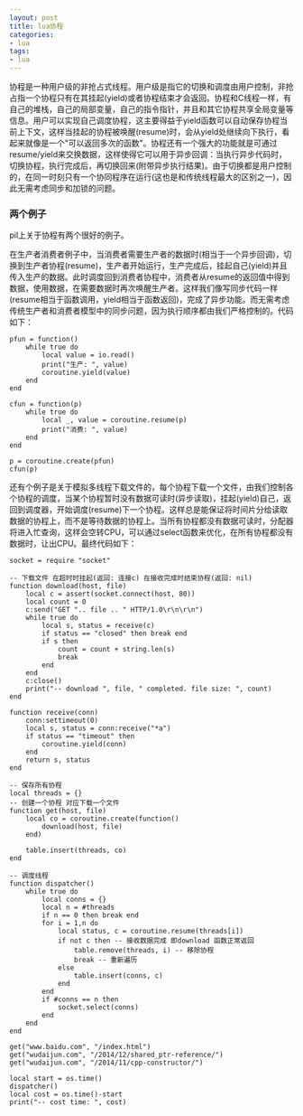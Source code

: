 ```yaml
---
layout: post
title: lua协程
categories:
- lua
tags:
- lua
---
```


协程是一种用户级的非抢占式线程。用户级是指它的切换和调度由用户控制，非抢占指一个协程只有在其挂起(yield)或者协程结束才会返回。协程和C线程一样，有自己的堆栈，自己的局部变量，自己的指令指针，并且和其它协程共享全局变量等信息。用户可以实现自己调度协程，这主要得益于yield函数可以自动保存协程当前上下文，这样当挂起的协程被唤醒(resume)时，会从yield处继续向下执行，看起来就像是一个"可以返回多次的函数"。协程还有一个强大的功能就是可通过resume/yield来交换数据，这样使得它可以用于异步回调：当执行异步代码时，切换协程，执行完成后，再切换回来(附带异步执行结果)。由于切换都是用户控制的，在同一时刻只有一个协同程序在运行(这也是和传统线程最大的区别之一)，因此无需考虑同步和加锁的问题。

<!--more-->

### 两个例子

pil上关于协程有两个很好的例子。

在生产者消费者例子中，当消费者需要生产者的数据时(相当于一个异步回调)，切换到生产者协程(resume)，生产者开始运行，生产完成后，挂起自己(yield)并且传入生产的数据。此时调度回到消费者协程中，消费者从resume的返回值中得到数据，使用数据，在需要数据时再次唤醒生产者。这样我们像写同步代码一样(resume相当于函数调用，yield相当于函数返回)，完成了异步功能。而无需考虑传统生产者和消费者模型中的同步问题，因为执行顺序都由我们严格控制的。代码如下：

```
pfun = function()
	while true do
		local value = io.read()
		print("生产: ", value)
		coroutine.yield(value)
	end
end

cfun = function(p)
	while true do
		local _, value = coroutine.resume(p)
		print("消费: ", value)
	end
end

p = coroutine.create(pfun)
cfun(p)
```

还有个例子是关于模拟多线程下载文件的，每个协程下载一个文件，由我们控制各个协程的调度，当某个协程暂时没有数据可读时(异步读取)，挂起(yield)自己，返回到调度器，开始调度(resume)下一个协程。这样总是能保证将时间片分给读取数据的协程上，而不是等待数据的协程上。当所有协程都没有数据可读时，分配器将进入忙查询，这样会空转CPU，可以通过select函数来优化，在所有协程都没有数据时，让出CPU。最终代码如下：

```
socket = require "socket"

-- 下载文件 在超时时挂起(返回: 连接c) 在接收完成时结束协程(返回: nil)
function download(host, file)
	local c = assert(socket.connect(host, 80))
	local count = 0
	c:send("GET ".. file .. " HTTP/1.0\r\n\r\n")
	while true do
		local s, status = receive(c)	
		if status == "closed" then break end
		if s then 
			count = count + string.len(s) 
			break 
		end 
	end
	c:close()
	print("-- download ", file, " completed. file size: ", count)
end

function receive(conn)
	conn:settimeout(0)
	local s, status = conn:receive("*a")
	if status == "timeout" then
		coroutine.yield(conn)
	end
	return s, status
end

-- 保存所有协程
local threads = {}
-- 创建一个协程 对应下载一个文件
function get(host, file)
	local co = coroutine.create(function() 
		download(host, file)
	end)

	table.insert(threads, co)
end

-- 调度线程
function dispatcher()
	while true do
		local conns = {}
		local n = #threads
		if n == 0 then break end
		for i = 1,n do
			local status, c = coroutine.resume(threads[i])
			if not c then -- 接收数据完成 即download 函数正常返回
				table.remove(threads, i) -- 移除协程
				break -- 重新遍历
			else
				table.insert(conns, c)
			end
		end
		if #conns == n then
			socket.select(conns)
		end
	end
end

get("www.baidu.com", "/index.html")
get("wudaijun.com", "/2014/12/shared_ptr-reference/")
get("wudaijun.com", "/2014/11/cpp-constructor/")

local start = os.time()
dispatcher()
local cost = os.time()-start
print("-- cost time: ", cost)
```



